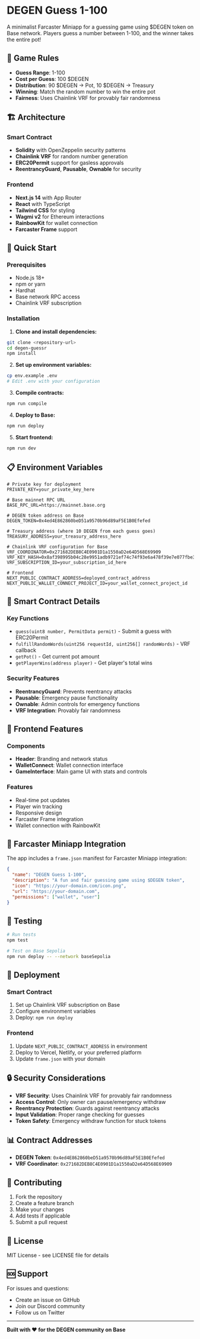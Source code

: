# DEGEN Guess 1-100

A minimalist Farcaster Miniapp for a guessing game using $DEGEN token on Base network. Players guess a number between 1-100, and the winner takes the entire pot!

## 🎯 Game Rules

- **Guess Range**: 1-100
- **Cost per Guess**: 100 $DEGEN
- **Distribution**: 90 $DEGEN → Pot, 10 $DEGEN → Treasury
- **Winning**: Match the random number to win the entire pot
- **Fairness**: Uses Chainlink VRF for provably fair randomness

## 🏗️ Architecture

### Smart Contract
- **Solidity** with OpenZeppelin security patterns
- **Chainlink VRF** for random number generation
- **ERC20Permit** support for gasless approvals
- **ReentrancyGuard**, **Pausable**, **Ownable** for security

### Frontend
- **Next.js 14** with App Router
- **React** with TypeScript
- **Tailwind CSS** for styling
- **Wagmi v2** for Ethereum interactions
- **RainbowKit** for wallet connection
- **Farcaster Frame** support

## 🚀 Quick Start

### Prerequisites
- Node.js 18+
- npm or yarn
- Hardhat
- Base network RPC access
- Chainlink VRF subscription

### Installation

1. **Clone and install dependencies:**
```bash
git clone <repository-url>
cd degen-guessr
npm install
```

2. **Set up environment variables:**
```bash
cp env.example .env
# Edit .env with your configuration
```

3. **Compile contracts:**
```bash
npm run compile
```

4. **Deploy to Base:**
```bash
npm run deploy
```

5. **Start frontend:**
```bash
npm run dev
```

## 📋 Environment Variables

```env
# Private key for deployment
PRIVATE_KEY=your_private_key_here

# Base mainnet RPC URL
BASE_RPC_URL=https://mainnet.base.org

# DEGEN token address on Base
DEGEN_TOKEN=0x4ed4E862860beD51a9570b96d89aF5E1B0Efefed

# Treasury address (where 10 DEGEN from each guess goes)
TREASURY_ADDRESS=your_treasury_address_here

# Chainlink VRF configuration for Base
VRF_COORDINATOR=0x271682DEB8C4E0901D1a1550aD2e64D568E69909
VRF_KEY_HASH=0x8af398995b04c28e9951adb9721ef74c74f93e6a478f39e7e077fbe33a8f4
VRF_SUBSCRIPTION_ID=your_subscription_id_here

# Frontend
NEXT_PUBLIC_CONTRACT_ADDRESS=deployed_contract_address
NEXT_PUBLIC_WALLET_CONNECT_PROJECT_ID=your_wallet_connect_project_id
```

## 🔧 Smart Contract Details

### Key Functions
- `guess(uint8 number, PermitData permit)` - Submit a guess with ERC20Permit
- `fulfillRandomWords(uint256 requestId, uint256[] randomWords)` - VRF callback
- `getPot()` - Get current pot amount
- `getPlayerWins(address player)` - Get player's total wins

### Security Features
- **ReentrancyGuard**: Prevents reentrancy attacks
- **Pausable**: Emergency pause functionality
- **Ownable**: Admin controls for emergency functions
- **VRF Integration**: Provably fair randomness

## 🎨 Frontend Features

### Components
- **Header**: Branding and network status
- **WalletConnect**: Wallet connection interface
- **GameInterface**: Main game UI with stats and controls

### Features
- Real-time pot updates
- Player win tracking
- Responsive design
- Farcaster Frame integration
- Wallet connection with RainbowKit

## 📱 Farcaster Miniapp Integration

The app includes a `frame.json` manifest for Farcaster Miniapp integration:

```json
{
  "name": "DEGEN Guess 1-100",
  "description": "A fun and fair guessing game using $DEGEN token",
  "icon": "https://your-domain.com/icon.png",
  "url": "https://your-domain.com",
  "permissions": ["wallet", "user"]
}
```

## 🧪 Testing

```bash
# Run tests
npm test

# Test on Base Sepolia
npm run deploy -- --network baseSepolia
```

## 🚀 Deployment

### Smart Contract
1. Set up Chainlink VRF subscription on Base
2. Configure environment variables
3. Deploy: `npm run deploy`

### Frontend
1. Update `NEXT_PUBLIC_CONTRACT_ADDRESS` in environment
2. Deploy to Vercel, Netlify, or your preferred platform
3. Update `frame.json` with your domain

## 🔒 Security Considerations

- **VRF Security**: Uses Chainlink VRF for provably fair randomness
- **Access Control**: Only owner can pause/emergency withdraw
- **Reentrancy Protection**: Guards against reentrancy attacks
- **Input Validation**: Proper range checking for guesses
- **Token Safety**: Emergency withdraw function for stuck tokens

## 📊 Contract Addresses

- **DEGEN Token**: `0x4ed4E862860beD51a9570b96d89aF5E1B0Efefed`
- **VRF Coordinator**: `0x271682DEB8C4E0901D1a1550aD2e64D568E69909`

## 🤝 Contributing

1. Fork the repository
2. Create a feature branch
3. Make your changes
4. Add tests if applicable
5. Submit a pull request

## 📄 License

MIT License - see LICENSE file for details

## 🆘 Support

For issues and questions:
- Create an issue on GitHub
- Join our Discord community
- Follow us on Twitter

---

**Built with ❤️ for the DEGEN community on Base**

